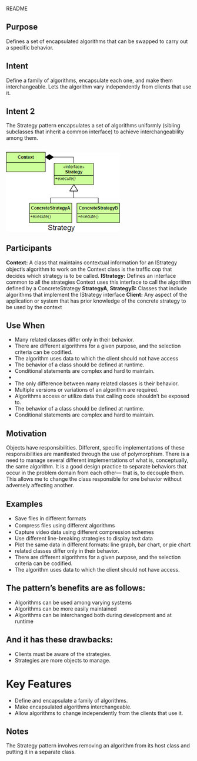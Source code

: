 README


## Purpose

Defines a set of encapsulated algorithms that can be swapped to carry out a specific behavior.

## Intent ##
Define a family of algorithms, encapsulate each one, and make them interchangeable. Lets the algorithm vary independently from clients that use it.

## Intent 2
The Strategy pattern encapsulates a set of algorithms uniformly (sibling subclasses that inherit a common interface) to achieve interchangeability among them.

##
![alt text](./Images/Strategy-1.md.png "Strategy")
##

## Participants ##
**Context:**	A class that maintains contextual information for an IStrategy object’s algorithm to work on the Context class is the trafﬁc cop that decides which strategy is to be called.
**IStrategy:** Defines an interface common to all the strategies Context uses this interface to call the algorithm defined by a ConcreteStrategy
**StrategyA, StrategyB:** Classes that include algorithms that implement the IStrategy interface
**Client:** Any aspect of the application or system that has prior knowledge of the concrete strategy to be used by the context

## Use When
+ Many related classes differ only in their behavior.
+ There are different algorithms for a given purpose, and the selection criteria can be codified.
+ The algorithm uses data to which the client should not have access
+ The behavior of a class should be defined at runtime.
+ Conditional statements are complex and hard to maintain.
+
+   The only difference between many related classes is their behavior.
+   Multiple versions or variations of an algorithm are required.
+   Algorithms access or utilize data that calling code shouldn’t be exposed to.
+   The behavior of a class should be defined at runtime.
+   Conditional statements are complex and hard to maintain.


## Motivation ##
Objects have responsibilities.
Different, specific implementations of these responsibilities are manifested through the use of polymorphism.
There is a need to manage several different implementations of what is, conceptually, the same algorithm.
It is a good design practice to separate behaviors that occur in the problem domain from each other— that is, to decouple them. This allows me to change the class responsible for one behavior without adversely affecting another.

## Examples
+ Save ﬁles in different formats
+ Compress ﬁles using different algorithms
+ Capture video data using different compression schemes
+ Use different line-breaking strategies to display text data
+ Plot the same data in different formats: line graph, bar chart, or pie chart
+ related classes differ only in their behavior.
+ There are different algorithms for a given purpose, and the selection criteria can be codified.
+ The algorithm uses data to which the client should not have access.


## The pattern’s benefits are as follows:
+ Algorithms can be used among varying systems
+ Algorithms can be more easily maintained
+ Algorithms can be interchanged both during development and at runtime
## And it has these drawbacks:
+ Clients must be aware of the strategies.
+ Strategies are more objects to manage.

# Key Features
+ Define and encapsulate a family of algorithms.
+ Make encapsulated algorithms interchangeable.
+ Allow algorithms to change independently from the clients that use it.

## Notes ##
The Strategy pattern involves removing an algorithm from its host class and putting it in a separate class.
